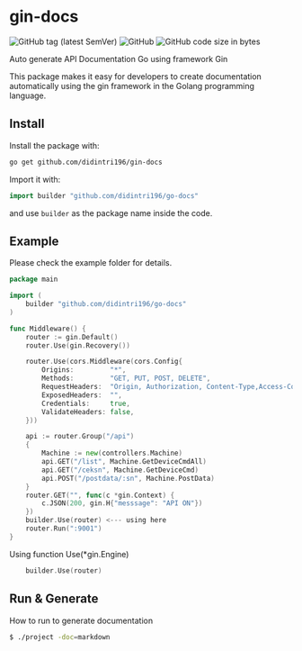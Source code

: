 # gin-docs

![GitHub tag (latest SemVer)](https://img.shields.io/github/tag/didintri196/gin-docs)
![GitHub](https://img.shields.io/github/license/didintri196/gin-docs)
![GitHub code size in bytes](https://img.shields.io/github/languages/code-size/didintri196/gin-docs)

Auto generate API Documentation Go using framework Gin

This package makes it easy for developers to create documentation automatically using the gin framework in the Golang programming language.

## Install

Install the package with:

```bash
go get github.com/didintri196/gin-docs
```

Import it with:

```go
import builder "github.com/didintri196/go-docs"
```

and use `builder` as the package name inside the code.

## Example

Please check the example folder for details.

```go
package main

import (
	builder "github.com/didintri196/go-docs"
)

func Middleware() {
	router := gin.Default()
	router.Use(gin.Recovery())

	router.Use(cors.Middleware(cors.Config{
		Origins:         "*",
		Methods:         "GET, PUT, POST, DELETE",
		RequestHeaders:  "Origin, Authorization, Content-Type,Access-Control-Allow-Origin",
		ExposedHeaders:  "",
		Credentials:     true,
		ValidateHeaders: false,
	}))

	api := router.Group("/api")
	{
		Machine := new(controllers.Machine)
		api.GET("/list", Machine.GetDeviceCmdAll)
		api.GET("/ceksn", Machine.GetDeviceCmd)
		api.POST("/postdata/:sn", Machine.PostData)
	}
	router.GET("", func(c *gin.Context) {
		c.JSON(200, gin.H{"messsage": "API ON"})
	})
	builder.Use(router) <--- using here
	router.Run(":9001")
}
```

Using function Use(*gin.Engine)
```go
	builder.Use(router)
```

## Run & Generate

How to run to generate documentation

```sh
$ ./project -doc=markdown
```